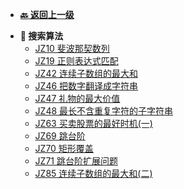 <!-- 侧边栏 _sidebar.md -->

+ [**:back: 返回上一级**](/算法/剑指Offer/README.md)
- **:memo: 搜索算法**
  + [JZ10 斐波那契数列](/算法/剑指Offer/05_动态规划/JZ10_斐波那契数列.md)
  + [JZ19 正则表达式匹配](/算法/剑指Offer/05_动态规划/JZ19_正则表达式匹配.md)
  + [JZ42 连续子数组的最大和](/算法/剑指Offer/05_动态规划/JZ42_连续子数组的最大和.md)
  + [JZ46 把数字翻译成字符串](/算法/剑指Offer/05_动态规划/JZ46_把数字翻译成字符串.md)
  + [JZ47 礼物的最大价值](/算法/剑指Offer/05_动态规划/JZ47_礼物的最大价值.md)
  + [JZ48 最长不含重复字符的子字符串](/算法/剑指Offer/05_动态规划/JZ48_最长不含重复字符的子字符串.md)
  + [JZ63 买卖股票的最好时机(一)](/算法/剑指Offer/05_动态规划/JZ63_买卖股票的最好时机(一).md)
  + [JZ69 跳台阶](/算法/剑指Offer/05_动态规划/JZ69_跳台阶.md)
  + [JZ70 矩形覆盖](/算法/剑指Offer/05_动态规划/JZ70_矩形覆盖.md)
  + [JZ71 跳台阶扩展问题](/算法/剑指Offer/05_动态规划/JZ71_跳台阶扩展问题.md)
  + [JZ85 连续子数组的最大和(二) ](/算法/剑指Offer/05_动态规划/JZ85_连续子数组的最大和(二).md)
